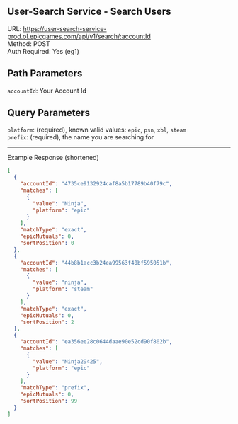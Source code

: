 ## User-Search Service - Search Users

URL: https://user-search-service-prod.ol.epicgames.com/api/v1/search/:accountId \
Method: POST \
Auth Required: Yes (eg1)

## Path Parameters

`accountId`: Your Account Id

## Query Parameters

`platform`: (required), known valid values: `epic`, `psn`, `xbl`, `steam` <br/>
`prefix`: (required), the name you are searching for

---

Example Response (shortened)

```json
[
  {
    "accountId": "4735ce9132924caf8a5b17789b40f79c",
    "matches": [
      {
        "value": "Ninja",
        "platform": "epic"
      }
    ],
    "matchType": "exact",
    "epicMutuals": 0,
    "sortPosition": 0
  },
  {
    "accountId": "44b8b1acc3b24ea99563f40bf595051b",
    "matches": [
      {
        "value": "ninja",
        "platform": "steam"
      }
    ],
    "matchType": "exact",
    "epicMutuals": 0,
    "sortPosition": 2
  },
  {
    "accountId": "ea356ee28c0644daae90e52cd90f802b",
    "matches": [
      {
        "value": "Ninja29425",
        "platform": "epic"
      }
    ],
    "matchType": "prefix",
    "epicMutuals": 0,
    "sortPosition": 99
  }
]
```
